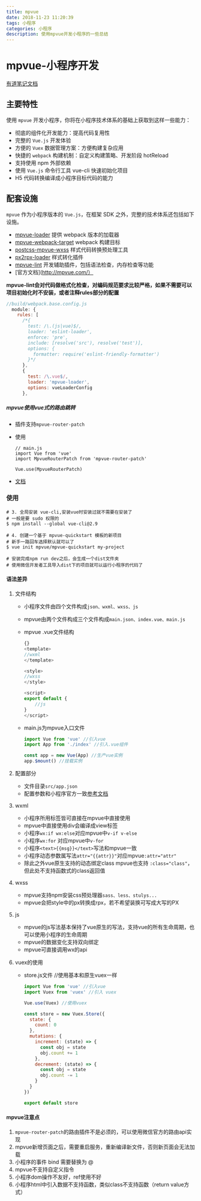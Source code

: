 ```yaml
---
title: mpvue
date: 2018-11-23 11:20:39
tags: 小程序
categories: 小程序
description: 使用mpvue开发小程序的一些总结
---
```


# mpvue-小程序开发

[有道笔记文档](http://note.youdao.com/noteshare?id=0a4e6668de883f2ec14c36bbc6a3d294)

## 主要特性

使用 `mpvue` 开发小程序，你将在小程序技术体系的基础上获取到这样一些能力：

- 彻底的组件化开发能力：提高代码复用性
- 完整的 `Vue.js` 开发体验
- 方便的 `Vuex` 数据管理方案：方便构建复杂应用
- 快捷的 `webpack` 构建机制：自定义构建策略、开发阶段 hotReload
- 支持使用 npm 外部依赖
- 使用 `Vue.js` 命令行工具 vue-cli 快速初始化项目
- H5 代码转换编译成小程序目标代码的能力

## 配套设施

`mpvue` 作为小程序版本的 `Vue.js`，在框架 SDK 之外，完整的技术体系还包括如下设施。

- [mpvue-loader](http://mpvue.com/build/mpvue-loader) 提供 webpack 版本的加载器
- [mpvue-webpack-target](http://mpvue.com/build/mpvue-webpack-target) webpack 构建目标
- [postcss-mpvue-wxss](http://mpvue.com/build/postcss-mpvue-wxss) 样式代码转换预处理工具
- [px2rpx-loader](http://mpvue.com/build/px2rpx-loader) 样式转化插件
- [mpvue-lint](http://mpvue.com/build/mpvue-lint) 开发辅助插件，包括语法检查，内存检查等功能
- [官方文档](http://mpvue.com/）

**mpvue-lint会对代码做格式化检查，对编码规范要求比较严格，如果不需要可以项目初始化时不安装，或者注释rules部分的配置**

```js
//build/webpack.base.config.js   
  module: {
    rules: [
      /*{
        test: /\.(js|vue)$/,
        loader: 'eslint-loader',
        enforce: 'pre',
        include: [resolve('src'), resolve('test')],
        options: {
          formatter: require('eslint-friendly-formatter')
        }*/
      },
      {
        test: /\.vue$/,
        loader: 'mpvue-loader',
        options: vueLoaderConfig
      },
```



##### mpvue使用vue式的路由跳转

- 插件支持`mpvue-router-patch`

- 使用

  ```
  // main.js
  import Vue from 'vue'
  import MpvueRouterPatch from 'mpvue-router-patch'
  
  Vue.use(MpvueRouterPatch)
  ```

- [文档](https://github.com/F-loat/mpvue-router-patch)

### 使用

```
# 3. 全局安装 vue-cli,安装vue时安装过就不需要在安装了
# 一般是要 sudo 权限的
$ npm install --global vue-cli@2.9

# 4. 创建一个基于 mpvue-quickstart 模板的新项目
# 新手一路回车选择默认就可以了
$ vue init mpvue/mpvue-quickstart my-project

# 安装完成npm run dev之后，会生成一个dist文件夹
# 使用微信开发者工具导入dist下的项目就可以运行小程序的代码了
```



#### 语法差异

1. 文件结构

   - 小程序文件由四个文件构成`json、wxml、wxss、js`

   - mpvue由两个文件构成三个文件构成`main.json、index.vue、main.js`

   - mpvue .vue文件结构

     ```js
     {}
     <template>
     //wxml
     </template>
     
     <style>
     //wxss
     </style>
     
     <script>
     export default {
         //js
     }
     </script>
     ```

   - main.js为mpvue入口文件

     ```js
     import Vue from 'vue' //引入vue
     import App from './index' //引入.vue组件
     
     const app = new Vue(App) //生产vue实例
     app.$mount() //挂载实例
     
     ```

2. 配置部分

   - 文件目录`src/app.json`
   - 配置参数和小程序官方一致[参考文档](https://developers.weixin.qq.com/miniprogram/dev/framework/config.html)

3. wxml

   - 小程序所用标签皆可直接在mpvue中直接使用
   - mpvue中直接使用div会编译成view标签
   - 小程序`wx:if wx:else`对应mpvue中`v-if v-else`
   - 小程序`wx:for` 对应mpvue中`v-for`
   - 小程序`<text>{{msg}}</text>`写法和mpvue一致
   - 小程序动态参数属写法`attr="{{attr}}"`对应mpvue`:attr="attr"`
   - 除此之外vue原生支持的动态绑定class mpvue也支持 `:class="class"`，但此处不支持函数式的class返回值

4. wxss

   - mpvue支持npm安装css预处理器`sass、less、stulys...`
   - mpvue会把style中的px转换成rpx，若不希望装换可写成大写的PX

5. js

   - mpvue的js写法基本保持了vue原生的写法，支持vue的所有生命周期，也可以使用小程序的生命周期
   - mpvue的数据变化支持双向绑定
   - mpvue可直接调用wx的api

6. vuex的使用

   - store.js文件 //使用基本和原生vuex一样

     ```js
     import Vue from 'vue' //引入vue
     import Vuex from 'vuex' //引入 vuex
     
     Vue.use(Vuex) //使用vuex
     
     const store = new Vuex.Store({
       state: {
         count: 0
       },
       mutations: {
         increment: (state) => {
           const obj = state
           obj.count += 1
         },
         decrement: (state) => {
           const obj = state
           obj.count -= 1
         }
       }
     })
     
     export default store
     
     ```


#### mpvue注意点

1. `mpvue-router-patch`的路由插件不是必须的，可以使用微信官方的路由api实现
2. mpvue新增页面之后，需要重启服务，重新编译新文件，否则新页面会无法加载
3. 小程序的事件 bind 需要替换为 @
4. mpvue不支持自定义指令
5. 小程序dom操作不友好，ref使用不好
6. 小程序html中引入数据不支持函数，类似class不支持函数（return value方式）